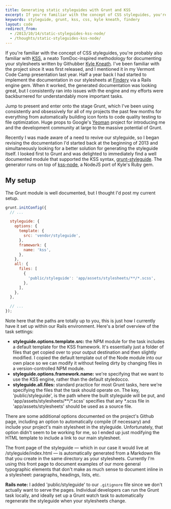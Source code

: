 ```yaml
---
title: Generating static styleguides with Grunt and KSS
excerpt: If you're familiar with the concept of CSS styleguides, you're probably also familiar with KSS, a neato TomDoc-inspired methodology for documenting your stylesheets written by Githubber Kyle Kneath.
keywords: styleguide, grunt, kss, css, kyle kneath, findery
layout: code
redirect_from:
  - /2013/10/14/static-styleguides-kss-node/
  - /thoughts/static-styleguides-kss-node/
---
```


If you're familiar with the concept of CSS styleguides, you're probably also familiar with [KSS](http://warpspire.com/kss/), a neato TomDoc-inspired methodology for documenting your stylesheets written by Githubber [Kyle Kneath](http://warpspire.com/). I've been familiar with the project since it was first released, and I mentioned it in my Vermont Code Camp presentation last year. Half a year back I had started to implement the documentation in our stylesheets at [Findery](http://www.findery.com) via a Rails engine gem. When it worked, the generated documentation was looking great, but I consistently ran into issues with the engine and my efforts were backburnered for understandably more important tasks.

Jump to present and enter onto the stage Grunt, which I've been using consistently and obsessively for all of my projects the past few months for everything from automatically building icon fonts to code quality testing to file optimization. Huge props to Google's [Yeoman](http://yeoman.io) project for introducing me and the development community at large to the massive potential of Grunt.

Recently I was made aware of a need to revive our styleguide, so I began revising the documentation I'd started back at the beginning of 2013 and simultaneously looking for a better solution for generating the styleguide itself. I looked first to Grunt and was delighted to immediately find a well documented module that supported the KSS syntax, [grunt-styleguide](https://github.com/indieisaconcept/grunt-styleguide). The generator runs on top of [kss-node](https://github.com/hughsk/kss-node), a NodeJS port of Kyle's Ruby gem.

## My setup

The Grunt module is well documented, but I thought I'd post my current setup.

```js
grunt.initConfig({
  // ...

  styleguide: {
    options: {
      template: {
        src: 'vendor/styleguide',
      },
      framework: {
        name: 'kss',
      },
    },
    all: {
      files: [
        {
          'public/styleguide': 'app/assets/stylesheets/**/*.scss',
        },
      ],
    },
  },

  // ...
});
```

Note here that the paths are totally up to you, this is just how I currently have it set up within our Rails environment. Here's a brief overview of the task settings:

- **styleguide.options.template.src:** the NPM module for the task includes a default template for the KSS framework. It's essentially just a folder of files that get copied over to your output destination and then slightly modified. I copied the default template out of the Node module into our own place so we can modify it without feeling dirty by changing files in a version-controlled NPM module.
- **styleguide.options.framework.name:** we're specifying that we want to use the KSS engine, rather than the default styledocco.
- **styleguide.all.files:** standard practice for most Grunt tasks, here we're specifying the files that the task should operate on. The key, 'public/styleguide', is the path where the built styleguide will be put, and 'app/assets/stylesheets/\*\*/\*.scss' specifies that any \*.scss file in 'app/assets/stylesheets' should be used as a source file.

There are some additional options documented on the project's Github page, including an option to automatically compile (if necessary) and include your project's main stylesheet in the styleguide. Unfortunately, that option didn't seem to be working for me, so I ended up just modifying the HTML template to include a link to our main stylesheet.

The front page of the styleguide — which in our case it would live at /styleguide/index.html — is automatically generated from a Markdown file that you create in the same directory as your stylesheets. Currently I'm using this front page to document examples of our more general typographic elements that don't make as much sense to document inline in a stylesheet: paragraphs, headings, lists, etc.

**Rails note:** I added 'public/styleguide' to our `.gitignore` file since we don't actually want to serve the pages. Individual developers can run the Grunt task locally, and ideally set up a Grunt watch task to automatically regenerate the styleguide when your stylesheets change.
